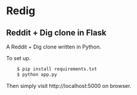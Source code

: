 # Redig
## Reddit + Dig clone in Flask

A Reddit + Dig clone written in Python.

To set up.

```bash
    $ pip install requirements.txt
    $ python app.py
```

Then simply visit http://localhost:5000 on browser.